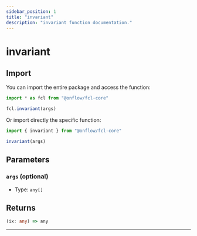```yaml
---
sidebar_position: 1
title: "invariant"
description: "invariant function documentation."
---
```


<!-- THIS DOCUMENT IS AUTO-GENERATED FROM [onflow/fcl-core/src/fcl-core.ts](https://github.com/onflow/fcl-js/tree/master/packages/fcl-core/src/fcl-core.ts). DO NOT EDIT MANUALLY -->

# invariant


## Import

You can import the entire package and access the function:

```typescript
import * as fcl from "@onflow/fcl-core"

fcl.invariant(args)
```

Or import directly the specific function:

```typescript
import { invariant } from "@onflow/fcl-core"

invariant(args)
```


## Parameters

### `args` (optional)


- Type: `any[]`


## Returns

```typescript
(ix: any) => any
```


---